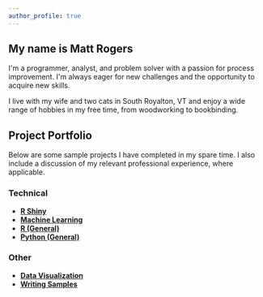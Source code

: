 ```yaml
---
author_profile: true
---
```


## My name is Matt Rogers

I'm a programmer, analyst, and problem solver with a passion for process improvement. I'm always eager for new challenges and the opportunity to acquire new skills. 

I live with my wife and two cats in South Royalton, VT and enjoy a wide range of hobbies in my free time, from woodworking to bookbinding.

## Project Portfolio

Below are some sample projects I have completed in my spare time. I also include a discussion of my relevant professional experience, where applicable.

### Technical 
* **[R Shiny](https://matthewjrogers.github.io/rshiny)**
* **[Machine Learning](https://matthewjrogers.github.io/ml)**
* **[R (General)](https://matthewjrogers.github.io/r)**
* **[Python (General)](https://matthewjrogers.github.io/py)**

### Other
* **[Data Visualization](https://matthewjrogers.github.io/data_viz)**
* **[Writing Samples](https://matthewjrogers.github.io/writing.)**
